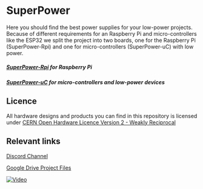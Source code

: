 # SuperPower
Here you should find the best power supplies for your low-power projects. Because of different requirements for an Raspberry Pi and micro-controllers like the ESP32 we split the project into two boards, one for the Raspberry Pi (SuperPower-Rpi) and one for micro-controllers (SuperPower-uC) with low power.

##### [SuperPower-Rpi](/SuperPower-RPi/) for Raspberry Pi

##### [SuperPower-uC](https://github.com/SuperPower) for micro-controllers and low-power devices

## Licence

All hardware designs and products you can find in this repository is licensed under [CERN Open Hardware Licence Version 2 - Weakly Reciprocal](/LICENCE.txt)

## Relevant links

[Discord Channel](https://discord.gg/dCr86Hk)  

[Google Drive Project Files](https://drive.google.com/drive/folders/1lCirijHUkISdUYBIRblkILHM6fstifWS)

[![Video](http://img.youtube.com/vi/-SJbdPvgQnE/0.jpg)](https://www.youtube.com/watch?v=-SJbdPvgQnE "Video")
